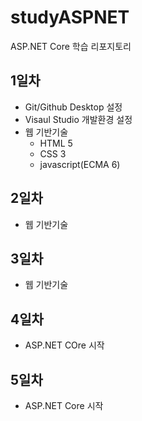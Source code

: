 # studyASPNET
ASP.NET Core 학습 리포지토리

## 1일차
- Git/Github Desktop 설정
- Visaul Studio 개발환경 설정
- 웹 기반기술
  - HTML 5
  - CSS 3
  - javascript(ECMA 6)
  
## 2일차
- 웹 기반기술

## 3일차
- 웹 기반기술

## 4일차
- ASP.NET COre 시작

## 5일차
- ASP.NET Core 시작